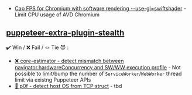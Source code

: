 * [Cap FPS for Chromium with software rendering --use-gl=swiftshader](https://gist.github.com/niespodd/c7fd14e0e58652e74c0f1fdbd819112d) - Limit CPU usage of AVD Chromium 

## [puppeteer-extra-plugin-stealth](https://github.com/berstend/puppeteer-extra/tree/master/packages/puppeteer-extra-plugin-stealth)

✔️ Win / ❌ Fail / 🪢 Tie 😈 :
* [❌ core-estimator - detect mismatch between navigator.hardwareConcurrency and SW/WW execution profile](https://github.com/oftn-oswg/core-estimator/blob/master/core-estimator.js) - Not possible to limit/bump the number of `ServiceWorker`/`WebWorker` thread limit via existng Puppeteer APIs
* [🚦 p0f - detect host OS from TCP struct](https://en.wikipedia.org/wiki/P0f) - tbd
